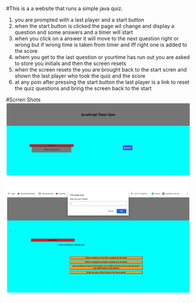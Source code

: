#This is a a website that runs a simple java quiz. 

1. you are prompted with a last player and a start button 
2. when the start button is clicked the page wil change and display a question and some answers and a timer will start
3. when you click on a answer it will move to the next question right or wrong but if wrong time is taken from timer and iff right one is added to the score
4. whem you get to the last question or yourtime has run out you are asked to store you initials and then the screen resets
5. when the screen resets the you are brought back to the start scren and shown the last player who took the quiz and the score 
6. at any poin after pressing the start button the last player is a link to reset the quiz questions and bring the screen back to the start 

#Scrren Shots
![Preview](./assets/images/strScreen.png)
![Preview](./assets/images/qzScreen.png)